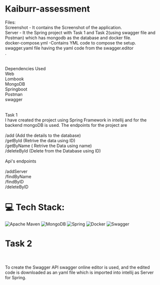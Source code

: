 # Kaiburr-assessment

Files:<br>Screenshot - It contains the Screenshot of the application.<br>Server - It the Spring project with Task 1 and Task 2(using swagger file and Postman) which has mongodb as the database and docker file.<br>docker-compose.yml -Contains YML code to compose the setup.<br>swagger.yaml file having the yaml code from the swagger.editor<br>.<br><br><br>Dependencies Used<br>Web<br>Lombook <br>MongoDB<br>Springboot<br>Postman<br>swagger<br><br><br>Task 1<br>I have created the project using Spring Framework in intellij and for the backend mongoDB is used. The endpoints for the project are<br><br>/add (Add the details to the database)<br>/getById (Retrive the data using ID)<br>/getByName ( Retrive the Data using name)<br>/deleteById (Delete from the Database using ID)<br><br>Api's endpoints<br><br>/addServer<br>/findByName<br>/findByID<br>/deleteByID<br>


# 💻 Tech Stack:
![Apache Maven](https://img.shields.io/badge/Apache%20Maven-C71A36?style=for-the-badge&logo=Apache%20Maven&logoColor=white) ![MongoDB](https://img.shields.io/badge/MongoDB-%234ea94b.svg?style=for-the-badge&logo=mongodb&logoColor=white) ![Spring](https://img.shields.io/badge/spring-%236DB33F.svg?style=for-the-badge&logo=spring&logoColor=white) ![Docker](https://img.shields.io/badge/docker-%230db7ed.svg?style=for-the-badge&logo=docker&logoColor=white) ![Swagger](https://img.shields.io/badge/-Swagger-%23Clojure?style=for-the-badge&logo=swagger&logoColor=white)

# Task 2<br><br>
To create the Swagger API swagger online editor is used, and the edited code is downloaded as an yaml file which is imported into intellij as Server for Spring.
